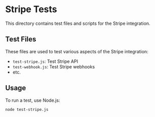 # Stripe Tests

This directory contains test files and scripts for the Stripe integration.

## Test Files

These files are used to test various aspects of the Stripe integration:

- `test-stripe.js`: Test Stripe API
- `test-webhook.js`: Test Stripe webhooks
- etc.

## Usage

To run a test, use Node.js:

```bash
node test-stripe.js
```

